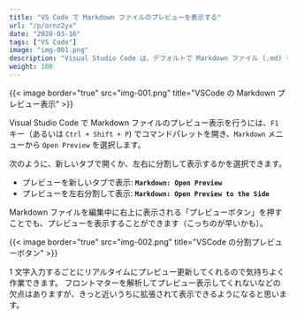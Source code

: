 ```yaml
---
title: "VS Code で Markdown ファイルのプレビューを表示する"
url: "/p/ornz2yx"
date: "2020-03-16"
tags: ["VS Code"]
image: "img-001.png"
description: "Visual Studio Code は、デフォルトで Markdown ファイル (.md) をプレビューする機能を搭載しています。ブログ記事やドキュメントサイトを Markdown で記述している場合にオススメです。"
weight: 100
---
```


{{< image border="true" src="img-001.png" title="VSCode の Markdown プレビュー表示" >}}

Visual Studio Code で Markdown ファイルのプレビュー表示を行うには、`F1` キー（あるいは `Ctrl + Shift + P`) でコマンドパレットを開き、`Markdown` メニューから `Open Preview` を選択します。

次のように、新しいタブで開くか、左右に分割して表示するかを選択できます。

- プレビューを新しいタブで表示: **`Markdown: Open Preview`**
- プレビューを左右分割して表示: **`Markdown: Open Preview to the Side`**

Markdown ファイルを編集中に右上に表示される「プレビューボタン」を押すことでも、プレビューを表示することができます（こっちのが早いかも）。

{{< image border="true" src="img-002.png" title="VSCode の分割プレビューボタン" >}}

1 文字入力するごとにリアルタイムにプレビュー更新してくれるので気持ちよく作業できます。
フロントマターを解析してプレビュー表示してくれないなどの欠点はありますが、きっと近いうちに拡張されて表示できるようになると思います。

